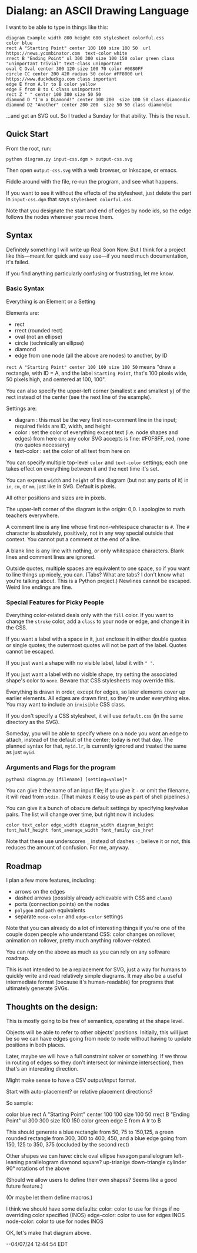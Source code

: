 # Dialang: an ASCII Drawing Language

I want to be able to type in things like this:
```
diagram Example width 800 height 600 stylesheet colorful.css
color blue
rect A "Starting Point" center 100 100 size 100 50  url https://news.ycombinator.com  text-color white
rrect B "Ending Point" ul 300 300 size 100 150 color green class "unimportant trivial" text-class unimportant
oval C Oval center 300 120 size 100 70 color #0080FF
circle CC center 200 420 radius 50 color #FF8000 url https://www.duckduckgo.com class important
edge E from A.lr to B color yellow
edge F from B to C class unimportant
rect Z " " center 100 300 size 50 50
diamond D "I'm a Diamond!" center 100 200  size 100 50 class diamondic
diamond D2 "Another" center 200 200  size 50 50 class diamondic
```

...and get an SVG out.  So I traded a Sunday for that ability.  This is the result.

## Quick Start

From the root, run:
```
python diagram.py input-css.dgm > output-css.svg
```

Then open `output-css.svg` with a web browser, or Inkscape, or emacs.

Fiddle around with the file, re-run the program, and see what happens.

If you want to see it without the effects of the stylesheet, just delete
the part in `input-css.dgm` that says `stylesheet colorful.css`.

Note that you designate the start and end of edges by node ids, so the
edge follows the nodes wherever you move them.

## Syntax

Definitely something I will write up Real Soon Now.  But I think for a
project like this—meant for quick and easy use—if you need much documentation, it's failed.

If you find anything particularly confusing or frustrating, let me know.

### Basic Syntax

Everything is an Element or a Setting

Elements are:
- rect
- rrect (rounded rect)
- oval (not an ellipse)
- circle (technically an ellipse)
- diamond
- edge from one node (all the above are nodes) to another, by ID

`rect A "Starting Point" center 100 100 size 100 50`
means "draw a rectangle, with ID = A, and the label `Starting Point`,
that's 100 pixels wide, 50 pixels high, and centered at 100, 100".

You can also specify the upper-left corner (smallest x and smallest y)
of the rect instead of the center (see the next line of the example).

Settings are:
- diagram : this must be the very first non-comment line in the input; required fields are ID, width, and height
- color : set the color of everything except text (i.e. node shapes and edges) from here on; any color SVG accepts is fine: #F0F8FF, red, none (no quotes necessary)
- text-color : set the color of all text from here on

You can specify multiple top-level `color` and `text-color` settings; each
one takes effect on everything between it and the next time it's set.

You can express `width` and `height` of the diagram (but not any parts of it)
in `in`, `cm`, or `mm`, just like in SVG.  Default is pixels.

All other positions and sizes are in pixels.

The upper-left corner of the diagram is the origin: 0,0.  I apologize to
math teachers everywhere.

A comment line is any line whose first non-whitespace character is `#`.  The
`#` character is absolutely, positively, not in any way special outside that
context.  You cannot put a comment at the end of a line.

A blank line is any line with nothing, or only whitespace characters.
Blank lines and comment lines are ignored.

Outside quotes, multiple spaces are equivalent to one space, so if you
want to line things up nicely, you can. (Tabs?  What are tabs? I don't
know what you're talking about.  This is a Python project.)  Newlines
cannot be escaped. Weird line endings are fine.

### Special Features for Picky People

Everything color-related deals only with the `fill` color.  If you want
to change the `stroke` color, add a `class` to your node or edge, and
change it in the CSS.

If you want a label with a space in it, just enclose it in either
double quotes or single quotes; the outermost quotes will not be part
of the label.  Quotes cannot be escaped.

If you just want a shape with no visible label, label it with `" "`.

If you just want a label with no visible shape, try setting the associated
shape's color to `none`.  Beware that CSS stylesheets may override this.

Everything is drawn in order, except for edges, so later elements cover up
earlier elements.  All edges are drawn first, so they're under everything else.
You may want to include an `invisible` CSS class.

If you don't specify a CSS stylesheet, it will use `default.css` (in
the same directory as the SVG).

Someday, you will be able to specify where on a node you want an edge
to attach, instead of the default of the center; today is not that day.
The planned syntax for that, `myid.lr`, is currently ignored and treated
the same as just `myid`.

### Arguments and Flags for the program

`python3 diagram.py [filename] [setting=value]*`

You can give it the name of an input file; if you give it `-` or omit
the filename, it will read from `stdin`. (That makes it easy to use as
part of shell pipelines.)

You can give it a bunch of obscure default settings by specifying
key/value pairs.  The list will change over time, but right now it
includes:
```
color text_color edge_width diagram_width diagram_height
font_half_height font_average_width font_family css_href
```
Note that these use underscores `_` instead of dashes `-`; believe it
or not, this reduces the amount of confusion.  For me, anyway.

## Roadmap

I plan a few more features, including:
- arrows on the edges
- dashed arrows (possibly already achievable with CSS and `class`)
- ports (connection points) on the nodes
- `polygon` and `path` equivalents
- separate `node-color` and `edge-color` settings

Note that you can already do a lot of interesting things if you're one
of the couple dozen people who understand CSS: color changes on rollover,
animation on rollover, pretty much anything rollover-related.

You can rely on the above as much as you can rely on any software roadmap.

This is not intended to be a replacement for SVG, just a way for
humans to quickly write and read relatively simple diagrams.  It may
also be a useful intermediate format (because it's human-readable) for
programs that ultimately generate SVGs.

## Thoughts on the design:

This is mostly going to be free of semantics, operating at the shape level.

Objects will be able to refer to other objects' positions.  Initially,
this will just be so we can have edges going from node to node without
having to update positions in both places.

Later, maybe we will have a full constraint solver or something. If we
throw in routing of edges so they don't intersect (or minimze
intersection), then that's an interesting direction.

Might make sense to have a CSV output/input format.

Start with auto-placement?  or relative placement directions?

So sample:

color blue
rect A "Starting Point" center 100 100 size 100 50
rrect B "Ending Point" ul 300 300 size 100 150 color green
edge E from A lr to B

This should generate a blue rectangle from 50, 75 to 150,125,
a green rounded rectangle from 300, 300 to 400, 450,
and a blue edge going from 150, 125 to 350, 375 (occluded by the second rect)

Other shapes we can have:
circle
oval
ellipse
hexagon
parallelogram
left-leaning parallelogram
diamond
square?
up-trianlge
down-triangle
cylinder
90° rotations of the above

(Should we allow users to define their own shapes?
 Seems like a good future feature.)

(Or maybe let them define macros.)

I think we should have some defaults:
color: color to use for things if no overriding color specified (INOS)
edge-color: color to use for edges INOS
node-color: color to use for nodes INOS

OK, let's make that diagram above.

--04/07/24 12:44:54 EDT
